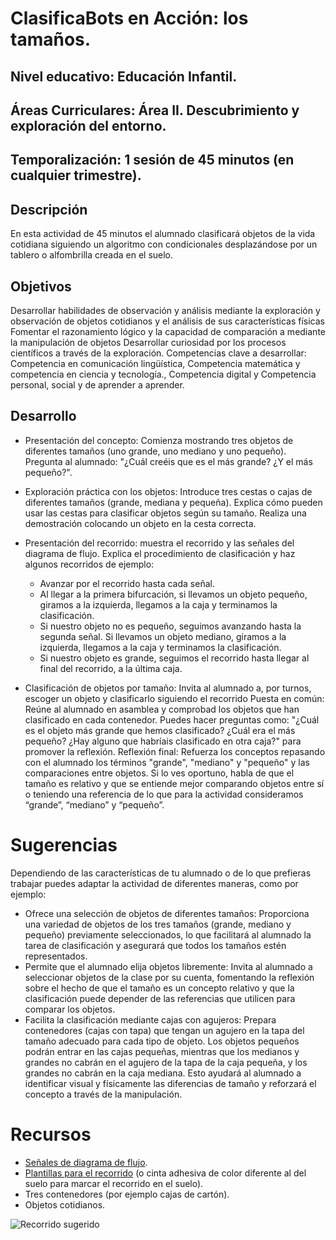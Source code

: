 # ClasificaBots en Acción: los tamaños.
## Nivel educativo: Educación Infantil.
## Áreas Curriculares: Área II. Descubrimiento y exploración del entorno.
## Temporalización: 1 sesión de 45 minutos (en cualquier trimestre).

## Descripción
En esta actividad de 45 minutos el alumnado clasificará objetos de la vida cotidiana siguiendo un algoritmo con condicionales desplazándose por un tablero o alfombrilla creada en el suelo.

 
## Objetivos

Desarrollar habilidades de observación y análisis mediante la  exploración y observación de objetos cotidianos y el análisis de sus características físicas
Fomentar el razonamiento lógico y la capacidad de comparación a mediante la manipulación de objetos
Desarrollar curiosidad por los procesos científicos a través de la exploración. 
Competencias clave a desarrollar:
Competencia en comunicación lingüística, Competencia matemática y competencia en ciencia y tecnología., Competencia digital y Competencia personal, social y de aprender a aprender.

## Desarrollo

- Presentación del concepto: Comienza mostrando tres objetos de diferentes tamaños (uno grande, uno mediano y uno pequeño). Pregunta al alumnado: "¿Cuál creéis que es el más grande? ¿Y el más pequeño?". 
- Exploración práctica con los objetos: Introduce tres cestas o cajas de diferentes tamaños (grande, mediana y pequeña). Explica cómo pueden usar las cestas para clasificar objetos según su tamaño. Realiza una demostración colocando un objeto en la cesta correcta.
- Presentación del recorrido: muestra el recorrido y las señales del diagrama de flujo. Explica el procedimiento de clasificación y haz algunos recorridos de ejemplo: 
  - Avanzar por el recorrido hasta cada señal. 
  - Al llegar a la primera bifurcación, si llevamos un objeto pequeño, giramos a la izquierda, llegamos a la caja y terminamos la clasificación.
  - Si nuestro objeto no es pequeño, seguimos avanzando hasta la segunda señal. Si llevamos un objeto mediano, giramos a la izquierda, llegamos a la caja y terminamos la clasificación.
  - Si nuestro objeto es grande, seguimos el recorrido hasta llegar al final del recorrido, a la última caja.

- Clasificación de objetos por tamaño: Invita al alumnado a, por turnos, escoger un objeto y clasificarlo siguiendo el recorrido
Puesta en común: Reúne al alumnado en asamblea y comprobad los objetos que han clasificado en cada contenedor. Puedes hacer preguntas como: "¿Cuál es el objeto más grande que hemos clasificado? ¿Cuál era el más pequeño? ¿Hay alguno que habríais clasificado en otra caja?" para promover la reflexión.
Reflexión final: Refuerza los conceptos repasando con el alumnado los términos "grande", "mediano" y "pequeño" y las comparaciones entre objetos. Si lo ves oportuno, habla de que el tamaño es relativo y que se entiende mejor comparando objetos entre sí o teniendo una referencia de lo que para la actividad consideramos “grande”, “mediano” y “pequeño”.

# Sugerencias

Dependiendo de las características de tu alumnado o de lo que prefieras trabajar puedes adaptar la actividad de diferentes maneras, como por ejemplo:
- Ofrece una selección de objetos de diferentes tamaños: Proporciona una variedad de objetos de los tres tamaños (grande, mediano y pequeño) previamente seleccionados, lo que facilitará al alumnado la tarea de clasificación y asegurará que todos los tamaños estén representados.
- Permite que el alumnado elija objetos libremente: Invita al alumnado a seleccionar objetos de la clase por su cuenta, fomentando la reflexión sobre el hecho de que el tamaño es un concepto relativo y que la clasificación puede depender de las referencias que utilicen para comparar los objetos.
- Facilita la clasificación mediante cajas con agujeros: Prepara contenedores (cajas con tapa) que tengan un agujero en la tapa del tamaño adecuado para cada tipo de objeto. Los objetos pequeños podrán entrar en las cajas pequeñas, mientras que los medianos y grandes no cabrán en el agujero de la tapa de la caja pequeña, y los grandes no cabrán en la caja mediana. Esto ayudará al alumnado a identificar visual y físicamente las diferencias de tamaño y reforzará el concepto a través de la manipulación.

# Recursos

- [Señales de diagrama de flujo](https://github.com/lobotic/GuiasEducativas/blob/main/ClasificaBots/Tama%C3%B1os/ClasificaBots-Tama%C3%B1o-Senal.pdf).
- [Plantillas para el recorrido](https://github.com/lobotic/GuiasEducativas/blob/main/ClasificaBots/Tama%C3%B1os/ClasificaBots-Tama%C3%B1o-PlantillaSuelo.pdf) (o cinta adhesiva de color diferente al del suelo para marcar el recorrido en el suelo).
- Tres contenedores (por ejemplo cajas de cartón).
- Objetos cotidianos.

![Recorrido sugerido](https://github.com/lobotic/GuiasEducativas/blob/main/ClasificaBots/Tama%C3%B1os/recorridosugerido.png)

